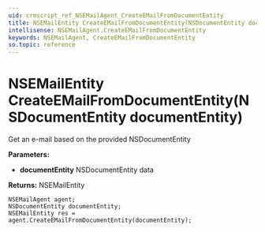 ```yaml
---
uid: crmscript_ref_NSEMailAgent_CreateEMailFromDocumentEntity
title: NSEMailEntity CreateEMailFromDocumentEntity(NSDocumentEntity documentEntity)
intellisense: NSEMailAgent.CreateEMailFromDocumentEntity
keywords: NSEMailAgent, CreateEMailFromDocumentEntity
so.topic: reference
---
```


# NSEMailEntity CreateEMailFromDocumentEntity(NSDocumentEntity documentEntity)

Get an e-mail based on the provided NSDocumentEntity

**Parameters:**
 - **documentEntity** NSDocumentEntity data

**Returns:** NSEMailEntity

```crmscript
NSEMailAgent agent;
NSDocumentEntity documentEntity;
NSEMailEntity res = agent.CreateEMailFromDocumentEntity(documentEntity);
```

